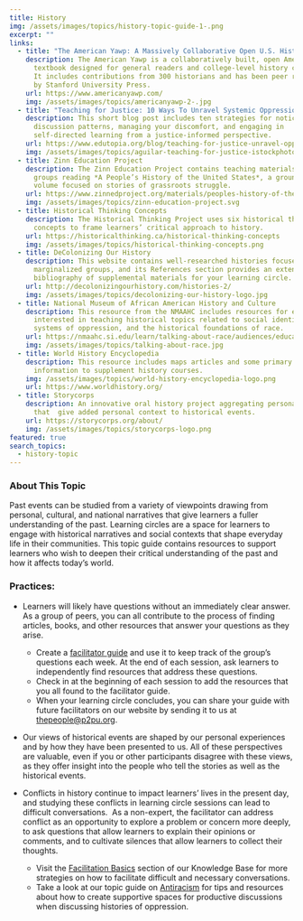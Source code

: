 ```yaml
---
title: History
img: /assets/images/topics/history-topic-guide-1-.png
excerpt: ""
links:
  - title: "The American Yawp: A Massively Collaborative Open U.S. History Textbook"
    description: The American Yawp is a collaboratively built, open American history
      textbook designed for general readers and college-level history courses.
      It includes contributions from 300 historians and has been peer reviewed
      by Stanford University Press.
    url: https://www.americanyawp.com/
    img: /assets/images/topics/americanyawp-2-.jpg
  - title: "Teaching for Justice: 10 Ways To Unravel Systemic Oppression"
    description: This short blog post includes ten strategies for noticing group
      discussion patterns, managing your discomfort, and engaging in
      self-directed learning from a justice-informed perspective.
    url: https://www.edutopia.org/blog/teaching-for-justice-unravel-oppression-elena-aguilar
    img: /assets/images/topics/aguilar-teaching-for-justice-istockphoto_0.gif
  - title: Zinn Education Project
    description: The Zinn Education Project contains teaching materials to help
      groups reading *A People’s History of the United States*, a groundbreaking
      volume focused on stories of grassroots struggle.
    url: https://www.zinnedproject.org/materials/peoples-history-of-the-united-states
    img: /assets/images/topics/zinn-education-project.svg
  - title: Historical Thinking Concepts
    description: The Historical Thinking Project uses six historical thinking
      concepts to frame learners’ critical approach to history.
    url: https://historicalthinking.ca/historical-thinking-concepts
    img: /assets/images/topics/historical-thinking-concepts.png
  - title: DeColonizing Our History
    description: This website contains well-researched histories focused on
      marginalized groups, and its References section provides an extensive
      bibliography of supplemental materials for your learning circle.
    url: http://decolonizingourhistory.com/histories-2/
    img: /assets/images/topics/decolonizing-our-history-logo.jpg
  - title: National Museum of African American History and Culture
    description: This resource from the NMAAHC includes resources for educators
      interested in teaching historical topics related to social identities,
      systems of oppression, and the historical foundations of race.
    url: https://nmaahc.si.edu/learn/talking-about-race/audiences/educator
    img: /assets/images/topics/talking-about-race.jpg
  - title: World History Encyclopedia
    description: This resource includes maps articles and some primary source
      information to supplement history courses.
    img: /assets/images/topics/world-history-encyclopedia-logo.png
    url: https://www.worldhistory.org/
  - title: Storycorps
    description: An innovative oral history project aggregating personal interviews
      that  give added personal context to historical events.
    url: https://storycorps.org/about/
    img: /assets/images/topics/storycorps-logo.png
featured: true
search_topics:
  - history-topic
---
```

### About This Topic

Past events can be studied from a variety of viewpoints drawing from personal, cultural, and national narratives that give learners a fuller understanding of the past. Learning circles are a space for learners to engage with historical narratives and social contexts that shape everyday life in their communities. This topic guide contains resources to support learners who wish to deepen their critical understanding of the past and how it affects today’s world.

### Practices:

* Learners will likely have questions without an immediately clear answer. As a group of peers, you can all contribute to the process of finding articles, books, and other resources that answer your questions as they arise. 

  * Create a [facilitator guide](https://docs.p2pu.org/courses/facilitator-guides) and use it to keep track of the group’s questions each week. At the end of each session, ask learners to independently find resources that address these questions.
  * Check in at the beginning of each session to add the resources that you all found to the facilitator guide. 
  * When your learning circle concludes, you can share your guide with future facilitators on our website by sending it to us at [thepeople@p2pu.org](mailto:thepeople@p2pu.org).
* Our views of historical events are shaped by our personal experiences and by how they have been presented to us. All of these perspectives are valuable, even if you or other participants disagree with these views, as they offer insight into the people who tell the stories as well as the historical events.
* Conflicts in history continue to impact learners’ lives in the present day, and studying these conflicts in learning circle sessions can lead to difficult conversations.  As a non-expert, the facilitator can address conflict as an opportunity to explore a problem or concern more deeply, to ask questions that allow learners to explain their opinions or comments, and to cultivate silences that allow learners to collect their thoughts. 

  * Visit the [Facilitation Basics](https://docs.p2pu.org/facilitation/facilitation-basics) section of our Knowledge Base for more strategies on how to facilitate difficult and necessary conversations.
  * Take a look at our topic guide on [Antiracism](https://www.p2pu.org/en/topic/antiracism/) for tips and resources about how to create supportive spaces for productive discussions when discussing histories of oppression.